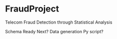 # FraudProject
Telecom Fraud Detection through Statistical Analysis   

Schema Ready
Next? Data generation Py script?
